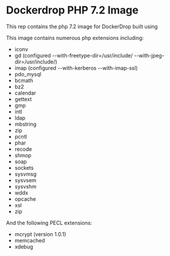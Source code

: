 # Dockerdrop PHP 7.2 Image

This rep contains the php 7.2 image for DockerDrop built using 

This image contains numerous php extensions including:

* iconv
* gd (configured --with-freetype-dir=/usr/include/ --with-jpeg-dir=/usr/include/)
* imap (configured --with-kerberos --with-imap-ssl)
* pdo_mysql
* bcmath
* bz2
* calendar
* gettext
* gmp
* intl
* ldap
* mbstring
* zip
* pcntl
* phar
* recode
* shmop
* soap
* sockets
* sysvmsg
* sysvsem
* sysvshm
* wddx
* opcache
* xsl
* zip

And the following PECL extensions:

* mcrypt (version 1.0.1)
* memcached
* xdebug
